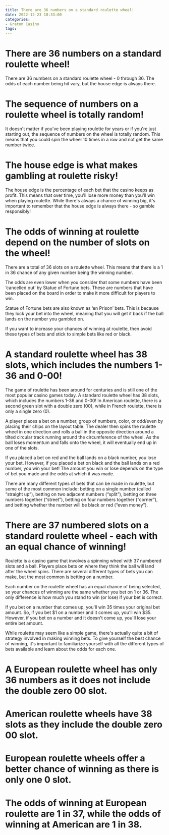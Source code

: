 ```yaml
---
title: There are 36 numbers on a standard roulette wheel!
date: 2022-12-23 18:33:00
categories:
- Graton Casino
tags:
---
```



#  There are 36 numbers on a standard roulette wheel!

There are 36 numbers on a standard roulette wheel - 0 through 36. The odds of each number being hit vary, but the house edge is always there.

# The sequence of numbers on a roulette wheel is totally random!

It doesn't matter if you've been playing roulette for years or if you're just starting out, the sequence of numbers on the wheel is totally random. This means that you could spin the wheel 10 times in a row and not get the same number twice.

# The house edge is what makes gambling at roulette risky!

The house edge is the percentage of each bet that the casino keeps as profit. This means that over time, you'll lose more money than you'll win when playing roulette. While there's always a chance of winning big, it's important to remember that the house edge is always there - so gamble responsibly!

#  The odds of winning at roulette depend on the number of slots on the wheel!

There are a total of 36 slots on a roulette wheel. This means that there is a 1 in 36 chance of any given number being the winning number.

The odds are even lower when you consider that some numbers have been ‘cancelled out’ by Statue of Fortune bets. These are numbers that have been placed on the board in order to make it more difficult for players to win.

Statue of Fortune bets are also known as ‘en Prison’ bets. This is because they lock your bet into the wheel, meaning that you will get it back if the ball lands on the number you gambled on.

If you want to increase your chances of winning at roulette, then avoid these types of bets and stick to simple bets like red or black.

#  A standard roulette wheel has 38 slots, which includes the numbers 1-36 and 0-00!

The game of roulette has been around for centuries and is still one of the most popular casino games today. A standard roulette wheel has 38 slots, which includes the numbers 1-36 and 0-00! In American roulette, there is a second green slot with a double zero (00), while in French roulette, there is only a single zero (0).

A player places a bet on a number, group of numbers, color, or odd/even by placing their chips on the layout table. The dealer then spins the roulette wheel in one direction and rolls a ball in the opposite direction around a tilted circular track running around the circumference of the wheel. As the ball loses momentum and falls onto the wheel, it will eventually end up in one of the slots.

If you placed a bet on red and the ball lands on a black number, you lose your bet. However, if you placed a bet on black and the ball lands on a red number, you win your bet! The amount you win or lose depends on the type of bet you made and the odds at which it was made.

There are many different types of bets that can be made in roulette, but some of the most common include: betting on a single number (called “straight up”), betting on two adjacent numbers (“split”), betting on three numbers together (“street”), betting on four numbers together (“corner”), and betting whether the number will be black or red (“even money”).

#  There are 37 numbered slots on a standard roulette wheel - each with an equal chance of winning!

Roulette is a casino game that involves a spinning wheel with 37 numbered slots and a ball. Players place bets on where they think the ball will land after the wheel spins. There are several different types of bets you can make, but the most common is betting on a number.

Each number on the roulette wheel has an equal chance of being selected, so your chances of winning are the same whether you bet on 1 or 36. The only difference is how much you stand to win (or lose) if your bet is correct.

If you bet on a number that comes up, you'll win 35 times your original bet amount. So, if you bet $1 on a number and it comes up, you'll win $35. However, if you bet on a number and it doesn't come up, you'll lose your entire bet amount.

While roulette may seem like a simple game, there's actually quite a bit of strategy involved in making winning bets. To give yourself the best chance of winning, it's important to familiarize yourself with all the different types of bets available and learn about the odds for each one.

#  A European roulette wheel has only 36 numbers as it does not include the double zero 00 slot.

# American roulette wheels have 38 slots as they include the double zero 00 slot.

# European roulette wheels offer a better chance of winning as there is only one 0 slot.

# The odds of winning at European roulette are 1 in 37, while the odds of winning at American are 1 in 38.